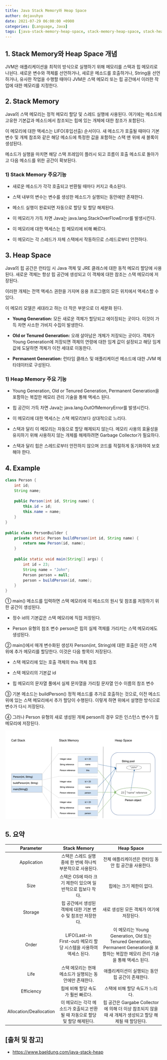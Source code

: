 ```yaml
---
title: Java Stack Memory와 Heap Space
author: dejavuhyo
date: 2021-07-29 06:00:00 +0900
categories: [Language, Java]
tags: [java-stack-memory-heap-space, stack-memory-heap-space, stack-heap, stack, heap]
---
```


## 1. Stack Memory와 Heap Space 개념
JVM은 애플리케이션을 최적의 방식으로 실행하기 위해 메모리를 스택과 힙 메모리로 나뉜다. 새로운 변수와 객체를 선언하거나, 새로운 메소드를 호출하거나, String을 선언하거나, 유사한 작업을 수행할 때마다 JVM은 스택 메모리 또는 힙 공간에서 이러한 작업에 대한 메모리를 지정한다.

## 2. Stack Memory
Java의 스택 메모리는 정적 메모리 할당 및 스레드 실행에 사용된다. 여기에는 메소드에 고유한 기본값과 메소드에서 참조되는 힙에 있는 개체에 대한 참조가 포함된다.

이 메모리에 대한 액세스는 LIFO(후입선출) 순서이다. 새 메소드가 호출될 때마다 기본 변수 및 개체 참조와 같은 해당 메소드에 특정한 값을 포함하는 스택 맨 위에 새 블록이 생성된다.

메소드가 실행을 마치면 해당 스택 프레임이 플러시 되고 흐름이 호출 메소드로 돌아가고 다음 메소드를 위한 공간이 확보된다.

### 1) Stack Memory 주요기능

* 새로운 메소드가 각각 호출되고 반환될 때마다 커지고 축소된다.

* 스택 내부의 변수는 변수를 생성한 메소드가 실행되는 동안에만 존재한다.

* 메소드 실행이 완료되면 자동으로 할당 및 할당 해제된다.

* 이 메모리가 가득 차면 Java는 java.lang.StackOverFlowError를 발생시킨다.

* 이 메모리에 대한 액세스는 힙 메모리에 비해 빠르다.

* 이 메모리는 각 스레드가 자체 스택에서 작동하므로 스레드로부터 안전하다.

## 3. Heap Space
Java의 힙 공간은 런타임 시 Java 객체 및 JRE 클래스에 대한 동적 메모리 할당에 사용된다. 새로운 객체는 항상 힙 공간에 생성되고 이 객체에 대한 참조는 스택 메모리에 저장된다.

이러한 개체는 전역 액세스 권한을 가지며 응용 프로그램의 모든 위치에서 액세스할 수 있다.

이 메모리 모델은 세대라고 하는 더 작은 부분으로 더 세분화 된다.

* __Young Generation:__ 모든 새로운 객체가 할당되고 에이징되는 곳이다. 이것이 가득 차면 사소한 가비지 수집이 발생한다.

* __Old or Tenured Generation:__ 오래 살아남은 개체가 저장되는 곳이다. 객체가 Young Generation에 저장되면 객체의 연령에 대한 임계 값이 설정되고 해당 임계 값에 도달하면 객체가 이전 세대로 이동한다.

* __Permanent Generation:__ 런타임 클래스 및 애플리케이션 메소드에 대한 JVM 메타데이터로 구성된다.

### 1) Heap Memory 주요 기능
 
* Young Generation, Old or Tenured Generation, Permanent Generation을 포함하는 복잡한 메모리 관리 기술을 통해 액세스 된다.

* 힙 공간이 가득 차면 Java는  java.lang.OutOfMemoryError를 발생시킨다.

* 이 메모리에 대한 액세스는 스택 메모리보다 상대적으로 느리다.

* 스택과 달리 이 메모리는 자동으로 할당 해제되지 않는다. 메모리 사용의 효율성을 유지하기 위해 사용하지 않는 개체를 해제하려면 Garbage Collector가 필요하다.

* 스택과 달리 힙은 스레드로부터 안전하지 않으며 코드를 적절하게 동기화하여 보호해야 한다.

## 4. Example

```java
class Person {
    int id;
    String name;

    public Person(int id, String name) {
        this.id = id;
        this.name = name;
    }
}

public class PersonBuilder {
    private static Person buildPerson(int id, String name) {
        return new Person(id, name);
    }

    public static void main(String[] args) {
        int id = 23;
        String name = "John";
        Person person = null;
        person = buildPerson(id, name);
    }
}
```

① main() 메소드를 입력하면 스택 메모리에 이 메소드의 원시 및 참조를 저장하기 위한 공간이 생성된다.

* 정수 id의 기본값은 스택 메모리에 직접 저장된다.

* Person 유형의 참조 변수 person은 힙의 실제 객체를 가리키는 스택 메모리에도 생성된다.

② main()에서 매개 변수화된 생성자 Person(int, String)에 대한 호출은 이전 스택 위에 추가 메모리를 할당한다. 이것은 다음 항목이 저장된다.

* 스택 메모리에 있는 호출 객체의 this 객체 참조

* 스택 메모리의 기본값 id

* 힙 메모리의 문자열 풀에서 실제 문자열을 가리킬 문자열 인수 이름의 참조 변수

③ 기본 메소드는 buildPerson() 정적 메소드를 추가로 호출하는 것으로, 이전 메소드 위에 있는 스택 메모리에서 추가 할당이 수행된다. 이렇게 하면 위에서 설명한 방식으로 변수가 다시 저장된다.

④ 그러나 Person 유형의 새로 생성된 개체 person의 경우 모든 인스턴스 변수가 힙 메모리에 저장된다.

![heap-stack-diagram](/assets/img/2021-07-29-java-stack-heap/heap-stack-diagram.png)

## 5. 요약

| Parameter | Stack Memory | Heap Space |
|:---:|:---:|:---:|
| Application | 스택은 스레드 실행 중에 한 번에 하나씩 부분적으로 사용된다. | 전체 애플리케이션은 런타임 동안 힙 공간을 사용한다. |
| Size | 스택은 OS에 따라 크기 제한이 있으며 일반적으로 힙보다 작다. | 힙에는 크기 제한이 없다. |
| Storage | 힙 공간에서 생성된 객체에 대한 기본 변수 및 참조만 저장한다. | 새로 생성된 모든 객체가 여기에 저장된다. |
| Order | LIFO(Last-in First-out) 메모리 할당 시스템을 사용하여 액세스 된다. | 이 메모리는 Young Generation, Old 또는 Tenured Generation, Permanent Generation을 포함하는 복잡한 메모리 관리 기술을 통해 액세스 된다. |
| Life | 스택 메모리는 현재 메소드가 실행되는 동안에만 존재한다. | 애플리케이션이 실행되는 동안 힙 공간이 존재한다. |
| Efficiency | 힙에 비해 할당 속도가 훨씬 빠르다. | 스택에 비해 할당 속도가 느리다. |
| Allocation/Deallocation | 이 메모리는 각각 메소드가 호출되고 반환될 때 자동으로 할당 및 할당 해제된다. | 힙 공간은 Gargabe Collector에 의해 더 이상 참조되지 않을 때 새 개체가 생성되고 할당 해제될 때 할당된다. |

## [출처 및 참고]
* <https://www.baeldung.com/java-stack-heap>
